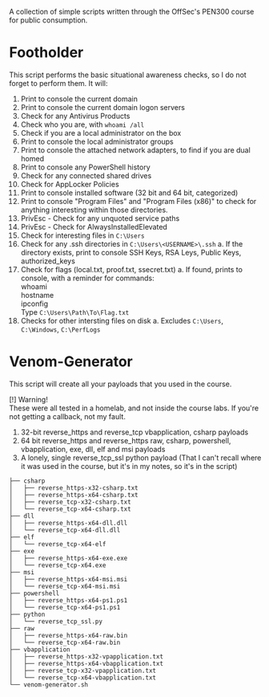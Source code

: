 A collection of simple scripts written through the OffSec's PEN300 course for public consumption.

# Footholder

This script performs the basic situational awareness checks, so I do not forget to perform them. It will:

1. Print to console the current domain
2. Print to console the current domain logon servers
3. Check for any Antivirus Products
4. Check who you are, with `whoami /all`
5. Check if you are a local administrator on the box
6. Print to console the local administrator groups
7. Print to console the attached network adapters, to find if you are dual homed
8. Print to console any PowerShell history
9. Check for any connected shared drives
10. Check for AppLocker Policies
11. Print to console installed software (32 bit and 64 bit, categorized)
12. Print to console "Program Files" and "Program Files (x86)" to check for anything interesting within those directories.
13. PrivEsc - Check for any unquoted service paths
14. PrivEsc - Check for AlwaysInstalledElevated
15. Check for interesting files in `C:\Users`
16. Check for any .ssh directories in `C:\Users\<USERNAME>\.ssh`
    a. If the directory exists, print to console SSH Keys, RSA Leys, Public Keys, authorized_keys
17. Check for flags (local.txt, proof.txt, ssecret.txt)
    a. If found, prints to console, with a reminder for commands:
    <br />whoami
    <br />hostname
    <br />ipconfig
    <br />Type `C:\Users\Path\To\Flag.txt`
18. Checks for other intersting files on disk
    a. Excludes `C:\Users`, `C:\Windows`, `C:\PerfLogs`

# Venom-Generator

This script will create all your payloads that you used in the course. 

[!] Warning!
<br />These were all tested in a homelab, and not inside the course labs. If you're not getting a callback, not my fault.

1. 32-bit reverse_https and reverse_tcp vbapplication, csharp payloads
2. 64 bit reverse_https and reverse_https raw, csharp, powershell, vbapplication, exe, dll, elf and msi payloads
3. A lonely, single reverse_tcp_ssl python payload (That I can't recall where it was used in the course, but it's in my notes, so it's in the script)

```
├── csharp
│   ├── reverse_https-x32-csharp.txt
│   ├── reverse_https-x64-csharp.txt
│   ├── reverse_tcp-x32-csharp.txt
│   └── reverse_tcp-x64-csharp.txt
├── dll
│   ├── reverse_https-x64-dll.dll
│   └── reverse_tcp-x64-dll.dll
├── elf
│   └── reverse_tcp-x64-elf
├── exe
│   ├── reverse_https-x64-exe.exe
│   └── reverse_tcp-x64.exe
├── msi
│   ├── reverse_https-x64-msi.msi
│   └── reverse_tcp-x64-msi.msi
├── powershell
│   ├── reverse_https-x64-ps1.ps1
│   └── reverse_tcp-x64-ps1.ps1
├── python
│   └── reverse_tcp_ssl.py
├── raw
│   ├── reverse_https-x64-raw.bin
│   └── reverse_tcp-x64-raw.bin
├── vbapplication
│   ├── reverse_https-x32-vpapplication.txt
│   ├── reverse_https-x64-vbapplication.txt
│   ├── reverse_tcp-x32-vpapplication.txt
│   └── reverse_tcp-x64-vbapplication.txt
└── venom-generator.sh
```